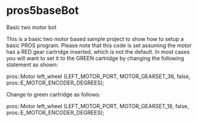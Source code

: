 # pros5baseBot
Basic two motor bot

This is a basic two motor based sample project to show how to setup a basic PROS program.  Please note that this code is set assuming the motor has a RED gear cartridge inserted, which is not the default.  In most cases you will want to set it to the GREEN cartridge by changing the following statement as shown:

pros::Motor left_wheel (LEFT_MOTOR_PORT, MOTOR_GEARSET_36, false, pros::E_MOTOR_ENCODER_DEGREES);

Change to green cartridge as follows:

pros::Motor left_wheel (LEFT_MOTOR_PORT, MOTOR_GEARSET_18, false, pros::E_MOTOR_ENCODER_DEGREES);
